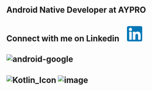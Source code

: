 ## Android Native Developer at AYPRO

## Connect with me on Linkedin   &nbsp;&nbsp;   [<img src='linkedin.png' alt='linkedin' height='40'>](https://www.linkedin.com/in/tuna-%C3%BCnsal-183679167)

## ![android-google](https://user-images.githubusercontent.com/50106187/131627871-b15007c6-2bba-4305-8d62-50d016315f7c.gif)

## ![Kotlin_Icon](https://user-images.githubusercontent.com/50106187/131629015-ad060280-8bea-4e09-849f-d603f7d1ff57.png) ![image](https://user-images.githubusercontent.com/50106187/131629112-bf0338df-26ce-47c0-b557-1987d5b58ccd.png)



